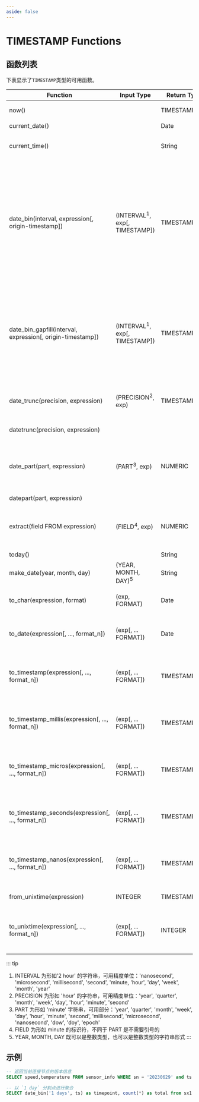```yaml
---
aside: false
---
```


# TIMESTAMP Functions

## 函数列表

下表显示了`TIMESTAMP`类型的可用函数。

| Function          | Input Type     | Return Type    |      Description                                           |
|  -----------------|-------------- |-------------- |------------------------------------------------------------|
| now()             |     | TIMESTAMP\_NS   | 返回精度为纳秒的配置时区的时间 |
| current\_date()   |     | Date | 返回当前日期 |
| current\_time()   |     | String | 返回精度为纳秒的UTC当前时间，不包含日期 |
| date\_bin(interval, expression[, origin-timestamp])  |  (INTERVAL<sup>1</sup>, exp[, TIMESTAMP]) | TIMESTAMP | 根据输入的 interval 时间单位对 expression 进行截断，可以指定 origin-timestamp 作为起始时间，不指定则默认为 UNIX epoch in UTC，例如: date\_bin('interval 1 hour', ts) 表示按照每一小时进行截断 |
| date\_bin\_gapfill(interval, expression[, origin-timestamp])  |  (INTERVAL<sup>1</sup>, exp[, TIMESTAMP]) | TIMESTAMP | 根据输入的 interval 时间单位对 expression 进行截断，并补全所有缺失的时间窗口。可以指定 origin-timestamp 作为起始时间，不指定则默认为 UNIX epoch in UTC |
| date\_trunc(precision, expression)  | (PRECISION<sup>2</sup>, exp)  | TIMESTAMP | 根据输入的 precision 精度单位对 expression 进行截断 |
| datetrunc(precision, expression)    | | | date\_trunc 的别名 |
| date\_part(part, expression)        | (PART<sup>3</sup>, exp)  | NUMERIC | 根据指定的 part 获取 expression 的指定部分，例如: date\_part('hour', now()) |
| datepart(part, expression)          | | | date\_part 的别名 |
| extract(field FROM expression)      | (FIELD<sup>4</sup>, exp) | NUMERIC | 获取 expression 的指定部分，等同于 datepart，例如: extract(hour from now()) |
| today()              |     | String | 返回当前日期  |
| make\_date(year, month, day)  | (YEAR, MONTH, DAY)<sup>5</sup> | String  | 构造一个日期 |
| to\_char(expression, format)  | (exp, FORMAT) | Date | 根据指定的 format 格式化日期 |
| to\_date(expression[, ..., format\_n])               | (exp[, ... FORMAT]) | Date | 根据指定的格式化转化成日期，指定多个格式化时依次解析直到符合格式 |
| to\_timestamp(expression[, ..., format\_n])          | (exp[, ... FORMAT]) | TIMESTAMP\_NS | 根据指定的格式化转化成纳秒精度的时间戳，指定多个格式化时依次解析直到符合格式 |
| to\_timestamp\_millis(expression[, ..., format\_n])  | (exp[, ... FORMAT]) | TIMESTAMP\_MS | 根据指定的格式化转化成毫秒精度的时间戳，指定多个格式化时依次解析直到符合格式 |
| to\_timestamp\_micros(expression[, ..., format\_n])  | (exp[, ... FORMAT]) | TIMESTAMP\_US | 根据指定的格式化转化成微秒精度的时间戳，指定多个格式化时依次解析直到符合格式 |
| to\_timestamp\_seconds(expression[, ..., format\_n]) | (exp[, ... FORMAT]) | TIMESTAMP\_S  | 根据指定的格式化转化成秒精度的时间戳，指定多个格式化时依次解析直到符合格式 |
| to\_timestamp\_nanos(expression[, ..., format\_n])   | (exp[, ... FORMAT]) | TIMESTAMP\_NS | 根据指定的格式化转化成纳秒精度的时间戳，指定多个格式化时依次解析直到符合格式 |
| from\_unixtime(expression)   | INTEGER | TIMESTAMP\_S | 从 unix 时间戳转换成时间戳 |
| to\_unixtime(expression[, ..., format\_n])           |(exp[, ... FORMAT]) | INTEGER | 根据指定的格式化转化成 unix 时间戳，指定多个格式化时依次解析直到符合格式 |

::: tip

1. INTERVAL 为形如'2 hour' 的字符串，可用精度单位：'nanosecond', 'microsecond', 'millisecond', 'second', 'minute, 'hour', 'day', 'week', 'month', 'year'
2. PRECISION 为形如 'hour' 的字符串，可用精度单位：'year', 'quarter', 'month', 'week', 'day', 'hour', 'minute', 'second'
3. PART 为形如 'minute' 字符串，可用部分：'year', 'quarter', 'month', 'week', 'day', 'hour', 'minute', 'second', 'millisecond', 'microsecond', 'nanosecond', 'dow', 'doy', 'epoch'
4. FIELD 为形如 minute 的标识符，不同于 PART 是不需要引号的
5. YEAR, MONTH, DAY 既可以是整数类型，也可以是整数类型的字符串形式
:::

## 示例

```SQL
-- 返回当前连接节点的版本信息
SELECT speed,temperature FROM sensor_info WHERE sn = '20230629' and ts > NOW() - interval 7 day;

-- 以 `1 day` 分割点进行聚合
SELECT date_bin('1 days', ts) as timepoint, count(*) as total from sx1  group by timepoint;
```
